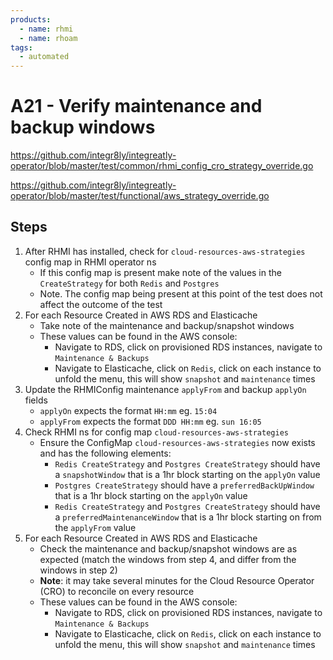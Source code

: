 ```yaml
---
products:
  - name: rhmi
  - name: rhoam
tags:
  - automated
---
```


# A21 - Verify maintenance and backup windows

https://github.com/integr8ly/integreatly-operator/blob/master/test/common/rhmi_config_cro_strategy_override.go

https://github.com/integr8ly/integreatly-operator/blob/master/test/functional/aws_strategy_override.go

## Steps

1. After RHMI has installed, check for `cloud-resources-aws-strategies` config map in RHMI operator ns
   - If this config map is present make note of the values in the `CreateStrategy` for both `Redis` and `Postgres`
   - Note. The config map being present at this point of the test does not affect the outcome of the test
2. For each Resource Created in AWS RDS and Elasticache
   - Take note of the maintenance and backup/snapshot windows
   - These values can be found in the AWS console:
     - Navigate to RDS, click on provisioned RDS instances, navigate to `Maintenance & Backups`
     - Navigate to Elasticache, click on `Redis`, click on each instance to unfold the menu, this will show `snapshot` and `maintenance` times
3. Update the RHMIConfig maintenance `applyFrom` and backup `applyOn` fields
   - `applyOn` expects the format `HH:mm` eg. `15:04`
   - `applyFrom` expects the format `DDD HH:mm` eg. `sun 16:05`
4. Check RHMI ns for config map `cloud-resources-aws-strategies`
   - Ensure the ConfigMap `cloud-resources-aws-strategies` now exists and has the following elements:
     - `Redis CreateStrategy` and `Postgres CreateStrategy` should have a `snapshotWindow` that is a 1hr block starting on the `applyOn` value
     - `Postgres CreateStrategy` should have a `preferredBackUpWindow` that is a 1hr block starting on the `applyOn` value
     - `Redis CreateStrategy` and `Postgres CreateStrategy` should have a `preferredMaintenanceWindow` that is a 1hr block starting on from the `applyFrom` value
5. For each Resource Created in AWS RDS and Elasticache
   - Check the maintenance and backup/snapshot windows are as expected (match the windows from step 4, and differ from the windows in step 2)
   - **Note**: it may take several minutes for the Cloud Resource Operator (CRO) to reconcile on every resource
   - These values can be found in the AWS console:
     - Navigate to RDS, click on provisioned RDS instances, navigate to `Maintenance & Backups`
     - Navigate to Elasticache, click on `Redis`, click on each instance to unfold the menu, this will show `snapshot` and `maintenance` times
